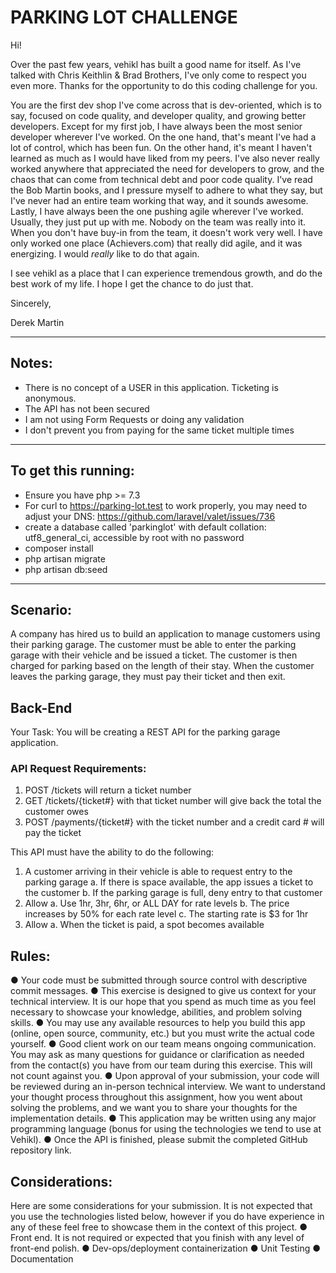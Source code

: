 # PARKING LOT CHALLENGE

Hi!

Over the past few years, vehikl has built a good name for itself.
As I've talked with Chris Keithlin & Brad Brothers, I've only come to respect you even more.
Thanks for the opportunity to do this coding challenge for you.

You are the first dev shop I've come across that is dev-oriented, which is to say, focused on code quality, 
and developer quality, and growing better developers.
Except for my first job, I have always been the most senior developer wherever I've worked.
On the one hand, that's meant I've had a lot of control, which has been fun.
On the other hand, it's meant I haven't learned as much as I would have liked from my peers.
I've also never really worked anywhere that appreciated the need for developers to grow, and the chaos that can come 
from technical debt and poor code quality. I've read the Bob Martin books, and I pressure myself to adhere to what they
say, but I've never had an entire team working that way, and it sounds awesome.
Lastly, I have always been the one pushing agile wherever I've worked. Usually, they just put up with me. Nobody on the
team was really into it. When you don't have buy-in from the team, it doesn't work very well. I have only worked one
place (Achievers.com) that really did agile, and it was energizing. I would *really* like to do that again.

I see vehikl as a place that I can experience tremendous growth, and do the best work of my life.
I hope I get the chance to do just that.

Sincerely,

Derek Martin

-------------

## Notes:

- There is no concept of a USER in this application. Ticketing is anonymous.
- The API has not been secured
- I am not using Form Requests or doing any validation
- I don't prevent you from paying for the same ticket multiple times

-------------

## To get this running:

- Ensure you have php >= 7.3
- For curl to https://parking-lot.test to work properly, you may need to adjust your DNS: https://github.com/laravel/valet/issues/736
- create a database called 'parkinglot' with default collation: utf8_general_ci, accessible by root with no password
- composer install
- php artisan migrate
- php artisan db:seed

------------

## Scenario:

A company has hired us to build an application to manage customers using their parking garage. 
The customer must be able to enter the parking garage with their vehicle and be issued a ticket. 
The customer is then charged for parking based on the length of their stay. 
When the customer leaves the parking garage, they must pay their ticket and then exit.

## Back-End

Your Task: ​You will be creating a REST API for the parking garage application. 

### API Request Requirements:

1. POST /tickets will return a ticket number
2. GET /tickets/{ticket#} with that ticket number will give back the total the customer owes
3. POST /payments/{ticket#} with the ticket number and a credit card # will pay the ticket

This API ​must​ have the ability to do the following:
1. A customer arriving in their vehicle is able to request entry to the parking garage
    a. If there is space available, the app issues a ticket to the customer
    b. If the parking garage is full, deny entry to that customer
2. Allow 
    a. Use 1hr, 3hr, 6hr, or ALL DAY for rate levels 
    b. The price increases by 50% for each rate level
    c. The starting rate is $3 for 1hr
3. Allow 
    a. When the ticket is paid, a spot becomes available
    
## Rules:

● Your code must be submitted through source control with descriptive commit messages.
● This exercise is designed to give us context for your technical interview. It is our hope
    that you spend as much time as you feel necessary to showcase your knowledge,
    abilities, and problem solving skills.
● You may use any available resources to help you build this app (online, open source,
    community, etc.) but you must write the actual code yourself.
● Good client work on our team means ongoing communication. You may ask as many questions for guidance or clarification as needed from the contact(s) you have from our team during this exercise. This will not count against you.
● Upon approval of your submission, your code will be reviewed during an in-person technical interview. We want to understand your thought process throughout this assignment, how you went about solving the problems, and we want you to share your thoughts for the implementation details.
● This application may be written using any major programming language (bonus for using the technologies we tend to use at Vehikl).
● Once the API is finished, please submit the completed GitHub repository link.

## Considerations:

Here are some considerations for your submission. It is not expected that you use the technologies listed below, however if you do have experience in any of these feel free to showcase them in the context of this project.
● Front end. It is not required or expected that you finish with any level of front-end polish.
● Dev-ops/deployment containerization
● Unit Testing
● Documentation